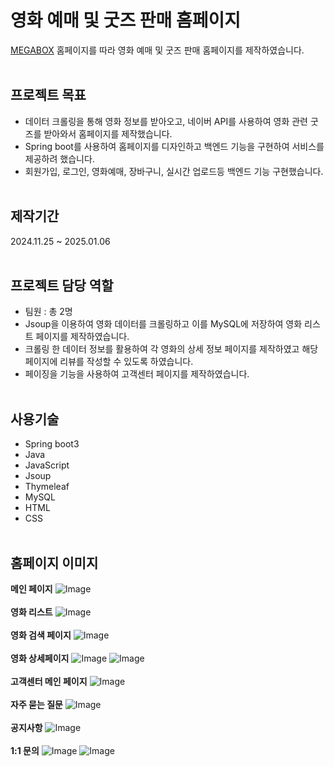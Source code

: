 # 영화 예매 및 굿즈 판매 홈페이지
[MEGABOX](https://www.megabox.co.kr/?NaPm=ct%3Dm9zn011t%7Cci%3Dcheckout%7Ctr%3Dds%7Ctrx%3Dnull%7Chk%3Dda178c1814fed8dbb20714e5f5a716b44f7a913b) 홈페이지를 따라 영화 예매 및 굿즈 판매 홈페이지를 제작하였습니다.
<br><br>
## 프로젝트 목표
- 데이터 크롤링을 통해 영화 정보를 받아오고, 네이버 API를 사용하여 영화 관련 굿즈를 받아와서 홈페이지를 제작했습니다.
- Spring boot를 사용하여 홈페이지를 디자인하고 백엔드 기능을 구현하여 서비스를 제공하려 했습니다.
- 회원가입, 로그인, 영화예매, 장바구니, 실시간 업로드등 백엔드 기능 구현했습니다. 
<br><br>
## 제작기간
2024.11.25 ~ 2025.01.06
<br><br>
## 프로젝트 담당 역할
- 팀원 : 총 2명
- Jsoup을 이용하여 영화 데이터를 크롤링하고 이를 MySQL에 저장하여 영화 리스트 페이지를 제작하였습니다.
- 크롤링 한 데이터 정보를 활용하여 각 영화의 상세 정보 페이지를 제작하였고 해당 페이지에 리뷰를 작성할 수 있도록 하였습니다.
- 페이징을 기능을 사용하여 고객센터 페이지를 제작하였습니다.
<br><br>
## 사용기술
- Spring boot3
- Java
- JavaScript
- Jsoup
- Thymeleaf
- MySQL
- HTML
- CSS
<br><br>
## 홈페이지 이미지

**메인 페이지**
![Image](https://github.com/user-attachments/assets/281ecc57-cee7-4b0d-8d65-ebbcb83ab734)
<br><br>
**영화 리스트**
![Image](https://github.com/user-attachments/assets/46346ee7-c5bb-48c6-a1eb-26db28f9adbc)
<br><br>
**영화 검색 페이지**
![Image](https://github.com/user-attachments/assets/6a6f0496-f72e-453e-8843-ee4e7b5ab490)
<br><br>
**영화 상세페이지**
![Image](https://github.com/user-attachments/assets/267205b7-22de-4148-a3d8-2fdf558782c0)
![Image](https://github.com/user-attachments/assets/35c69af6-667c-4418-9b23-e2da037d7d89)
<br><br>
**고객센터 메인 페이지**
![Image](https://github.com/user-attachments/assets/eba5955e-7dfe-4553-94a7-f5e456b5235d)
<br><br>
**자주 묻는 질문**
![Image](https://github.com/user-attachments/assets/723999be-f9af-42ec-b6c2-c16196b01b40)
<br><br>
**공지사항**
![Image](https://github.com/user-attachments/assets/56341364-16f4-4cb2-a3df-5dc1a790b5cf)
<br><br>
**1:1 문의**
![Image](https://github.com/user-attachments/assets/2b93ca77-b011-4871-a248-d08d1be818a8)
![Image](https://github.com/user-attachments/assets/ffdd9081-e0ec-4e20-b383-a0a38ab668c6)

